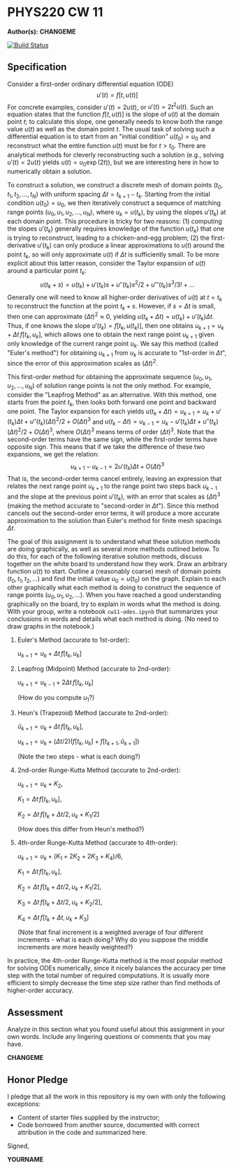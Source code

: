 # PHYS220 CW 11 

**Author(s):** **CHANGEME**

[![Build Status](https://travis-ci.org/chapman-phys220-2017f/cw-11-YOURNAME.svg?branch=master)](https://travis-ci.org/chapman-phys220-2017f/cw-11-YOURNAME)

## Specification

Consider a first-order ordinary differential equation (ODE) $$u'(t) = f[t, u(t)]$$ For concrete examples, consider $u'(t) = 2 u(t)$, or $u'(t) = 2t^2u(t)$. Such an equation states that the function $f[t, u(t)]$ is the slope of $u(t)$ at the domain point $t$; to calculate this slope, one generally needs to know both the range value $u(t)$ as well as the domain point $t$. The usual task of solving such a differential equation is to start from an "initial condition" $u(t_0) = u_0$ and reconstruct what the entire function $u(t)$ must be for $t>t_0$. There are analytical methods for cleverly reconstructing such a solution (e.g., solving $u'(t) = 2u(t)$ yields $u(t) = u_0 \exp(2 t)$), but we are interesting here in how to numerically obtain a solution.

To construct a solution, we construct a discrete mesh of domain points $(t_0, t_1, t_2, ..., t_N)$ with uniform spacing $\Delta t = t_{k+1} - t_k$. Starting from the initial condition $u(t_0) = u_0$, we then iteratively construct a sequence of matching range points $(u_0, u_1, u_2, ..., u_N)$, where $u_k = u(t_k)$, by using the slopes $u'(t_k)$ at each domain point. This procedure is tricky for two reasons: (1) computing the slopes $u'(t_k)$ generally requires knowledge of the function $u(t_k)$ that one is trying to reconstruct, leading to a chicken-and-egg problem; (2) the first-derivative $u'(t_k)$ can only produce a linear approximations to $u(t)$ around the point $t_k$, so will only approximate $u(t)$ if $\Delta t$ is sufficiently small. To be more explicit about this latter reason, consider the Taylor expansion of $u(t)$ around a particular point $t_k$: $$u(t_k + s) = u(t_k) + u'(t_k)s + u''(t_k)s^2/2 + u'''(t_k)s^3/3! + ...$$ Generally one will need to know all higher-order derivatives of $u(t)$ at $t=t_k$ to reconstruct the function at the point $t_k + s$. However, if $s=\Delta t$ is small, then one can approximate $(\Delta t)^2 \approx 0$, yielding $u(t_k + \Delta t) = u(t_k) + u'(t_k)\Delta t$. Thus, if one knows the slope $u'(t_k) = f[t_k, u(t_k)]$, then one obtains $u_{k+1} = u_k + \Delta t\, f[t_k, u_k]$, which allows one to obtain the next range point $u_{k+1}$ given only knowledge of the current range point $u_k$. We say this method (called "Euler's method") for obtaining $u_{k+1}$ from $u_k$ is accurate to "1st-order in $\Delta t$", since the error of this approximation scales as $(\Delta t)^2$.

This first-order method for obtaining the approximate sequence $(u_0, u_1, u_2, ..., u_N)$ of solution range points is not the only method. For example, consider the "Leapfrog Method" as an alternative. With this method, one starts from the point $t_k$, then looks both forward one point and backward one point. The Taylor expansion for each yields $u(t_k + \Delta t) = u_{k+1} = u_k + u'(t_k)\Delta t + u''(t_k)(\Delta t)^2/2 + O(\Delta t)^3$ and $u(t_k - \Delta t) = u_{k-1} = u_k - u'(t_k)\Delta t + u''(t_k)(\Delta t)^2/2 + O(\Delta t)^3$, where $O(\Delta t)^3$ means terms of order $(\Delta t)^3$. Note that the second-order terms have the same sign, while the first-order terms have opposite sign. This means that if we take the difference of these two expansions, we get the relation: $$u_{k+1} - u_{k-1} = 2u'(t_k)\Delta t + O(\Delta t)^3$$
That is, the second-order terms cancel entirely, leaving an expression that relates the next range point $u_{k+1}$ to the range point two steps back $u_{k-1}$ and the slope at the previous point $u'(t_k)$, with an error that scales as $(\Delta t)^3$ (making the method accurate to "second-order in $\Delta t$"). Since this method cancels out the second-order error terms, it will produce a more accurate approximation to the solution than Euler's method for finite mesh spacings $\Delta t$.

The goal of this assignment is to understand what these solution methods are doing graphically, as well as several more methods outlined below. To do this, for each of the following iterative solution methods, discuss together on the white board to understand how they work. Draw an arbitrary function $u(t)$ to start. Outline a (reasonably coarse) mesh of domain points $(t_0, t_1, t_2, ...)$ and find the initial value $u_0 = u(t_0)$ on the graph. Explain to each other graphically what each method is doing to construct the sequence of range points $(u_0, u_1, u_2, ...)$. When you have reached a good understanding graphically on the board, try to explain in words what the method is doing. With your group, write a notebook ```cw11-odes.ipynb``` that summarizes your conclusions in words and details what each method is doing. (No need to draw graphs in the notebook.)

1. Euler's Method (accurate to 1st-order):
   
   $u_{k+1} = u_k + \Delta t\, f[t_k, u_k]$
1. Leapfrog (Midpoint) Method (accurate to 2nd-order):
   
   $u_{k+1} = u_{k-1} + 2\Delta t\, f[t_k, u_k]$
   
   (How do you compute $u_1$?)
1. Heun's (Trapezoid) Method (accurate to 2nd-order):
   
   $\tilde{u}_{k+1} = u_k + \Delta t\, f[t_k, u_k]$, 
   
   $u_{k+1} = u_k + (\Delta t/2)(f[t_k, u_k] + f[t_{k+1}, \tilde{u}_{k+1}])$  
   
   (Note the two steps - what is each doing?)
1. 2nd-order Runge-Kutta Method (accurate to 2nd-order):
   
   $u_{k+1} = u_k + K_2$, 
   
   $K_1 = \Delta t\, f[t_k, u_k]$, 
   
   $K_2 = \Delta t\, f[t_k + \Delta t/2, u_k + K_1/2]$  
   
   (How does this differ from Heun's method?)
1. 4th-order Runge-Kutta Method (accurate to 4th-order):
   
   $u_{k+1} = u_k + (K_1 + 2K_2 + 2K_3 + K_4)/6$, 
   
   $K_1 = \Delta t\,f[t_k,u_k]$, 
   
   $K_2 = \Delta t\, f[t_k + \Delta t/2, u_k + K_1/2]$, 
   
   $K_3 = \Delta t\, f[t_k + \Delta t/2, u_k + K_2/2]$, 
   
   $K_4 = \Delta t\,f[t_k + \Delta t, u_k + K_3]$  
   
   (Note that final increment is a weighted average of four different increments - what is each doing? Why do you suppose the middle increments are more heavily weighted?)

In practice, the 4th-order Runge-Kutta method is the most popular method for solving ODEs numerically, since it nicely balances the accuracy per time step with the total number of required computations. It is usually more efficient to simply decrease the time step size rather than find methods of higher-order accuracy.

## Assessment

Analyze in this section what you found useful about this assignment in your own words. Include any lingering questions or comments that you may have.

**CHANGEME**

## Honor Pledge

I pledge that all the work in this repository is my own with only the following exceptions:

* Content of starter files supplied by the instructor;
* Code borrowed from another source, documented with correct attribution in the code and summarized here.

Signed,

**YOURNAME**
